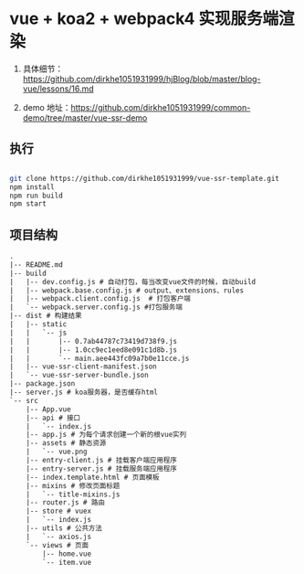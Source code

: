 # vue + koa2 + webpack4 实现服务端渲染

1. 具体细节：https://github.com/dirkhe1051931999/hjBlog/blob/master/blog-vue/lessons/16.md

2. demo 地址：https://github.com/dirkhe1051931999/common-demo/tree/master/vue-ssr-demo

## 执行

```bash

git clone https://github.com/dirkhe1051931999/vue-ssr-template.git
npm install
npm run build
npm start
```

## 项目结构

```txt
.
|-- README.md
|-- build
|   |-- dev.config.js # 自动打包，每当改变vue文件的时候，自动build
|   |-- webpack.base.config.js # output、extensions、rules
|   |-- webpack.client.config.js  # 打包客户端
|   `-- webpack.server.config.js #打包服务端
|-- dist # 构建结果
|   |-- static
|   |   `-- js
|   |       |-- 0.7ab44787c73419d738f9.js
|   |       |-- 1.0cc9ec1eed8e091c1d8b.js
|   |       `-- main.aee443fc09a7b0e11cce.js
|   |-- vue-ssr-client-manifest.json
|   `-- vue-ssr-server-bundle.json
|-- package.json
|-- server.js # koa服务器，是否缓存html
`-- src
    |-- App.vue
    |-- api # 接口
    |   `-- index.js
    |-- app.js # 为每个请求创建一个新的根vue实列
    |-- assets # 静态资源
    |   `-- vue.png
    |-- entry-client.js # 挂载客户端应用程序
    |-- entry-server.js # 挂载服务端应用程序
    |-- index.template.html # 页面模板
    |-- mixins # 修改页面标题
    |   `-- title-mixins.js
    |-- router.js # 路由
    |-- store # vuex
    |   `-- index.js
    |-- utils # 公共方法
    |   `-- axios.js
    `-- views # 页面
        |-- home.vue
        `-- item.vue
```
